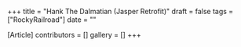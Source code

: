 +++
title = "Hank The Dalmatian (Jasper Retrofit)"
draft = false
tags = ["RockyRailroad"]
date = ""

[Article]
contributors = []
gallery = []
+++